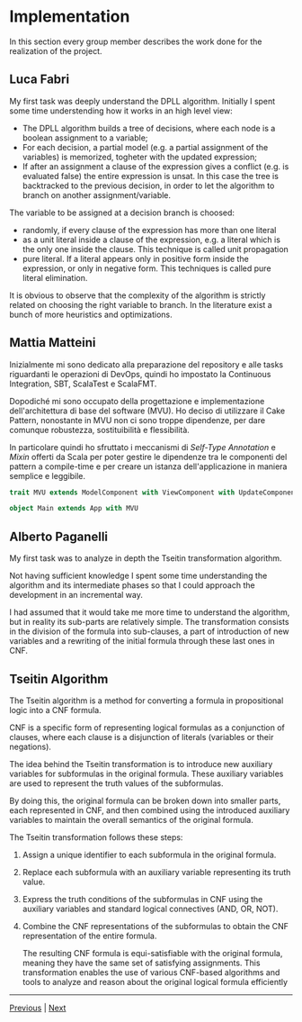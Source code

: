 # Implementation

In this section every group member describes the work done for the realization of the project.

## Luca Fabri

My first task was deeply understand the DPLL algorithm. Initially I spent some time understending how it works in an high level view: 

- The DPLL algorithm builds a tree of decisions, where each node is a boolean assignment to a variable;
- For each decision, a partial model (e.g. a partial assignment of the variables) is memorized, togheter with the updated expression;
- If after an assignment a clause of the expression gives a conflict (e.g. is evaluated false) the entire expression is unsat. In this case the tree is backtracked to the previous decision, in order to let the algorithm to branch on another assignment/variable.

The variable to be assigned at a decision branch is choosed:
- randomly, if every clause of the expression has more than one literal
- as a unit literal inside a clause of the expression, e.g. a literal which is the only one inside the clause. This technique is called unit propagation
- pure literal. If a literal appears only in positive form inside the expression, or only in negative form. This techniques is called pure literal elimination.

It is obvious to observe that the complexity of the algorithm is strictly related on choosing the right variable to branch. In the literature exist a bunch of more heuristics and optimizations.


## Mattia Matteini

Inizialmente mi sono dedicato alla preparazione del repository e
alle tasks riguardanti le operazioni di DevOps, quindi ho impostato la Continuous Integration,
SBT, ScalaTest e ScalaFMT.

Dopodiché mi sono occupato della progettazione e implementazione dell'architettura di base del software (MVU).
Ho deciso di utilizzare il Cake Pattern, nonostante in MVU non ci sono troppe dipendenze, per dare comunque robustezza, sostituibilità e flessibilità.

In particolare quindi ho sfruttato i meccanismi di _Self-Type Annotation_ e _Mixin_ offerti da Scala per poter 
gestire le dipendenze tra le componenti del pattern a compile-time e per creare un istanza dell'applicazione in maniera semplice e leggibile.

```scala
trait MVU extends ModelComponent with ViewComponent with UpdateComponent

object Main extends App with MVU
```

## Alberto Paganelli

My first task was to analyze in depth the Tseitin transformation algorithm. 

Not having sufficient knowledge I spent some time understanding the algorithm and its intermediate phases so that I could approach the development in an incremental way.

I had assumed that it would take me more time to understand the algorithm, but in reality its sub-parts are relatively simple. The transformation consists in the division of the formula into sub-clauses, a part of introduction of new variables and a rewriting of the initial formula through these last ones in CNF.

## Tseitin Algorithm
The Tseitin algorithm is a method for converting a formula in propositional logic into a CNF formula.

CNF is a specific form of representing logical formulas as a conjunction of clauses, where each clause is a disjunction of literals (variables or their negations).

The idea behind the Tseitin transformation is to introduce new auxiliary variables for subformulas in the original formula. These auxiliary variables are used to represent the truth values of the subformulas. 

By doing this, the original formula can be broken down into smaller parts, each represented in CNF, and then combined using the introduced auxiliary variables to maintain the overall semantics of the original formula.

The Tseitin transformation follows these steps:

1. Assign a unique identifier to each subformula in the original formula.
2. Replace each subformula with an auxiliary variable representing its truth value.
3. Express the truth conditions of the subformulas in CNF using the auxiliary variables and standard logical connectives (AND, OR, NOT).
4. Combine the CNF representations of the subformulas to obtain the CNF representation of the entire formula.

    The resulting CNF formula is equi-satisfiable with the original formula, meaning they have the same set of satisfying assignments. This transformation enables the use of various CNF-based algorithms and tools to analyze and reason about the original logical formula efficiently


---
[Previous](4-detailed-design.md) | [Next](6-retrospective.md)
